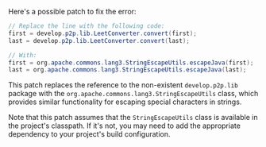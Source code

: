 Here's a possible patch to fix the error:
```java
// Replace the line with the following code:
first = develop.p2p.lib.LeetConverter.convert(first);
last = develop.p2p.lib.LeetConverter.convert(last);

// With:
first = org.apache.commons.lang3.StringEscapeUtils.escapeJava(first);
last = org.apache.commons.lang3.StringEscapeUtils.escapeJava(last);
```
This patch replaces the reference to the non-existent `develop.p2p.lib` package with the `org.apache.commons.lang3.StringEscapeUtils` class, which provides similar functionality for escaping special characters in strings.

Note that this patch assumes that the `StringEscapeUtils` class is available in the project's classpath. If it's not, you may need to add the appropriate dependency to your project's build configuration.